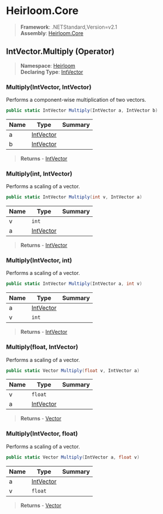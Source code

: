# Heirloom.Core

> **Framework**: .NETStandard,Version=v2.1  
> **Assembly**: [Heirloom.Core][0]

## IntVector.Multiply (Operator)

> **Namespace**: [Heirloom][0]  
> **Declaring Type**: [IntVector][1]

### Multiply(IntVector, IntVector)

Performs a component-wise multiplication of two vectors.

```cs
public static IntVector Multiply(IntVector a, IntVector b)
```

| Name | Type           | Summary |
|------|----------------|---------|
| a    | [IntVector][1] |         |
| b    | [IntVector][1] |         |

> **Returns** - [IntVector][1]

### Multiply(int, IntVector)

Performs a scaling of a vector.

```cs
public static IntVector Multiply(int v, IntVector a)
```

| Name | Type           | Summary |
|------|----------------|---------|
| v    | `int`          |         |
| a    | [IntVector][1] |         |

> **Returns** - [IntVector][1]

### Multiply(IntVector, int)

Performs a scaling of a vector.

```cs
public static IntVector Multiply(IntVector a, int v)
```

| Name | Type           | Summary |
|------|----------------|---------|
| a    | [IntVector][1] |         |
| v    | `int`          |         |

> **Returns** - [IntVector][1]

### Multiply(float, IntVector)

Performs a scaling of a vector.

```cs
public static Vector Multiply(float v, IntVector a)
```

| Name | Type           | Summary |
|------|----------------|---------|
| v    | `float`        |         |
| a    | [IntVector][1] |         |

> **Returns** - [Vector][2]

### Multiply(IntVector, float)

Performs a scaling of a vector.

```cs
public static Vector Multiply(IntVector a, float v)
```

| Name | Type           | Summary |
|------|----------------|---------|
| a    | [IntVector][1] |         |
| v    | `float`        |         |

> **Returns** - [Vector][2]

[0]: ../../../Heirloom.Core.md
[1]: ../IntVector.md
[2]: ../Vector.md
